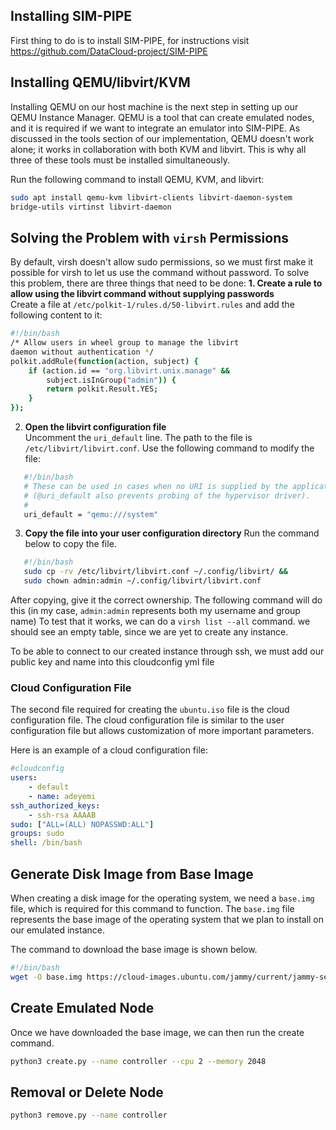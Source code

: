 ## Installing SIM-PIPE

First thing to do is to install SIM-PIPE, for instructions visit https://github.com/DataCloud-project/SIM-PIPE

## Installing QEMU/libvirt/KVM

Installing QEMU on our host machine is the next step in setting up our QEMU Instance Manager. QEMU is a tool that can create emulated nodes, and it is required if we want to integrate an emulator into SIM-PIPE. 
As discussed in the tools section of our implementation, 
QEMU doesn't work alone; it works in collaboration with both KVM and libvirt. 
This is why all three of these tools must be installed simultaneously.

Run the following command to install QEMU, KVM, and libvirt:

```bash
sudo apt install qemu-kvm libvirt-clients libvirt-daemon-system 
bridge-utils virtinst libvirt-daemon
```
## Solving the Problem with `virsh` Permissions
By default, virsh doesn't allow sudo permissions, so we must first make it possible
for virsh to let us use the command without password. 
To solve this problem, there are three things that need to be done:
**1. Create a rule to allow using the libvirt command without supplying passwords**  
  Create a file at `/etc/polkit-1/rules.d/50-libvirt.rules` and add the following content to it:

   ```bash
   #!/bin/bash
   /* Allow users in wheel group to manage the libvirt
   daemon without authentication */
   polkit.addRule(function(action, subject) {
       if (action.id == "org.libvirt.unix.manage" &&
           subject.isInGroup("admin")) {
           return polkit.Result.YES;
       }
   });
```
 
2. **Open the libvirt configuration file**  
Uncomment the `uri_default` line. The path to the file is `/etc/libvirt/libvirt.conf`. Use the following command to modify the file:
```bash
   #!/bin/bash
   # These can be used in cases when no URI is supplied by the application
   # (@uri_default also prevents probing of the hypervisor driver).
   #
   uri_default = "qemu:///system"
```
3. **Copy the file into your user configuration directory**
   Run the command below to copy the file.
```bash
   #!/bin/bash
   sudo cp -rv /etc/libvirt/libvirt.conf ~/.config/libvirt/ &&
   sudo chown admin:admin ~/.config/libvirt/libvirt.conf
```
 After copying, give it the correct ownership. The following command will do this (in my case, `admin:admin` represents both my username and group name)
To test that it works, we can do a `virsh list --all` command. we should see an empty table, since we are yet to create any instance.

To be able to connect to our created instance through ssh, we must add our public key and name into this cloudconfig yml file

### Cloud Configuration File
The second file required for creating the `ubuntu.iso` file is the cloud configuration file. The cloud configuration file is similar to the user configuration file but allows customization of more important parameters.

Here is an example of a cloud configuration file:

```yaml
#cloudconfig
users:
    - default
    - name: adeyemi
ssh_authorized_keys:
    - ssh-rsa AAAAB 
sudo: ["ALL=(ALL) NOPASSWD:ALL"]
groups: sudo
shell: /bin/bash
```

 ## Generate Disk Image from Base Image


When creating a disk image for the operating system, we need a `base.img` file, which is required for this command to function. The `base.img` file represents the base image of the operating system that we plan to install on our emulated instance. 

The command to download the base image is shown below.

```bash
#!/bin/bash
wget -O base.img https://cloud-images.ubuntu.com/jammy/current/jammy-server-cloudimg-amd64.img
```
 ## Create Emulated Node

Once we have downloaded the base image, we can then run the create command.
```bash
python3 create.py --name controller --cpu 2 --memory 2048
```

 ## Removal or Delete Node
```bash
python3 remove.py --name controller
```
